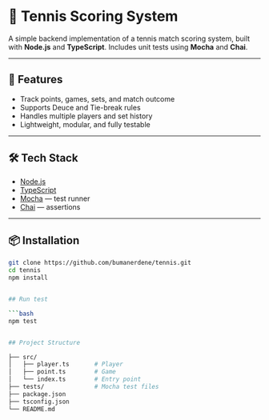 # 🎾 Tennis Scoring System

A simple backend implementation of a tennis match scoring system, built with **Node.js** and **TypeScript**. Includes unit tests using **Mocha** and **Chai**.

---

## 🚀 Features

- Track points, games, sets, and match outcome
- Supports Deuce and Tie-break rules
- Handles multiple players and set history
- Lightweight, modular, and fully testable

---

## 🛠️ Tech Stack

- [Node.js](https://nodejs.org/)
- [TypeScript](https://www.typescriptlang.org/)
- [Mocha](https://mochajs.org/) — test runner
- [Chai](https://www.chaijs.com/) — assertions

---

## 📦 Installation

```bash
git clone https://github.com/bumanerdene/tennis.git
cd tennis
npm install


## Run test

```bash
npm test


## Project Structure

├── src/
│   ├── player.ts       # Player
│   ├── point.ts        # Game 
│   └── index.ts        # Entry point
├── tests/              # Mocha test files
├── package.json
├── tsconfig.json
└── README.md
